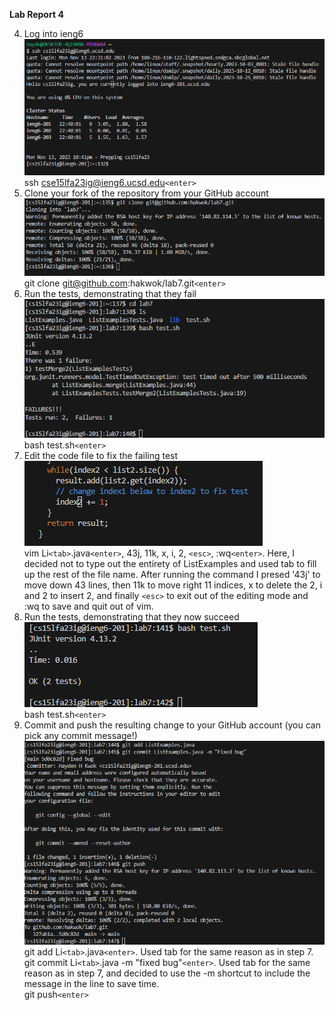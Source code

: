 **Lab Report 4**

4. Log into ieng6<br />
   ![screen1](/Screenshots/lab7-1.png)<br />
   ssh cse15lfa23ig@ieng6.ucsd.edu```<enter>```<br />
5. Clone your fork of the repository from your GitHub account<br />
   ![screen2](/Screenshots/lab7-2.png)<br />
   git clone git@github.com:hakwok/lab7.git```<enter>```<br />
6. Run the tests, demonstrating that they fail<br />
   ![screen3](/Screenshots/lab7-3.png)<br />
   bash test.sh```<enter>```<br />
7. Edit the code file to fix the failing test<br />
    ![screen4](/Screenshots/labt7-4.png)<br />
    vim Li```<tab>```.java```<enter>```, 43j, 11k, x, i, 2, ```<esc>```, :wq```<enter>```. Here, I decided not to type out the entirety of ListExamples and used tab to fill up the rest of the file name. After running the command I presed '43j' to move down 43 lines, then 11k to move right 11 indices, x to delete the 2, i and 2 to insert 2, and finally ```<esc>``` to exit out of the editing mode and :wq to save and quit out of vim.<br />
8. Run the tests, demonstrating that they now succeed<br />
    ![screen5](/Screenshots/labt7-5.png)<br />
    bash test.sh```<enter>```<br />
9. Commit and push the resulting change to your GitHub account (you can pick any commit message!)<br />
    ![screen6](/Screenshots/labt7-6.png)<br />
   git add Li```<tab>```.java```<enter>```. Used tab for the same reason as in step 7.<br />
   git commit Li```<tab>```.java -m "fixed bug"```<enter>```. Used tab for the same reason as in step 7, and decided to use the -m shortcut to include the message in the line to save time. <br />
   git push```<enter>```<br />
